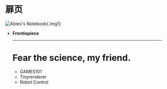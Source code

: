 # 扉页

<div class="grid cards" markdown>

![Abies's Notebook](./Abies’s%20Notebook.png){.img1}

- __Frontispiece__

    ---

    # Fear the science, my friend. 

    - GAMES101  
    - Tinyrenderer  
    - Robot Control  

</div>

